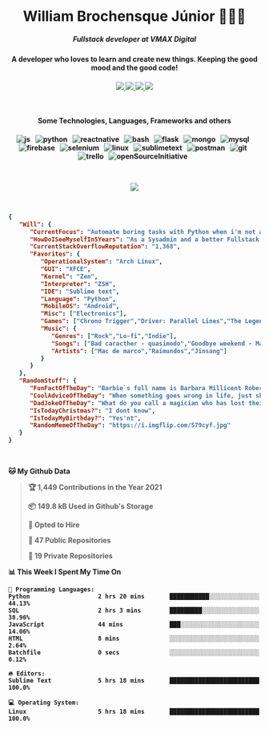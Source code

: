 <h1 align="center">William Brochensque Júnior 👨🏼‍💻</h1>

<h5 align="center">Fullstack developer at VMAX Digital</h5>
<h4 align="center">A developer who loves to learn and create new things. Keeping the good mood and the good code!<h4/>

<p align="center">
	<a href="https://gist.github.com/willnaoosmith">
		<img src="https://img.shields.io/badge/-Gists-000?style=for-the-badge&logo=Github&logoColor=white" />
	</a>
	<a href="https://stackoverflow.com/users/story/12368797">
		<img src="https://img.shields.io/badge/Stack_Overflow-FE7A16?style=for-the-badge&logo=stack-overflow&logoColor=white" />
	</a>
	<a href="mailto:brochensquewill@protonmail.com">
		<img src="https://img.shields.io/badge/protonmail-%238B89CC.svg?&style=for-the-badge&logo=protonmail&logoColor=white" />
	</a>
	<a href="https://www.facebook.com/willnaoosmith">
		<img src="https://img.shields.io/badge/facebook-%231877F2.svg?&style=for-the-badge&logo=facebook&logoColor=white" />
	</a>
</p>

<br>

<h4 align="center">Some Technologies, Languages, Frameworks and others<h4/>
	
<p align="center">
	<img src="https://img.shields.io/badge/JavaScript-F7DF1E?style=for-the-badge&logo=javascript&logoColor=black" alt="js" />&nbsp;&nbsp;
	<img src="https://img.shields.io/badge/python%20-%2314354C.svg?&style=for-the-badge&logo=python&logoColor=white" alt="python" />&nbsp;&nbsp;
	<img src="https://img.shields.io/badge/react_native%20-%2320232a.svg?&style=for-the-badge&logo=react&logoColor=%2361DAFB" alt="reactnative" />&nbsp;&nbsp;
	<img src="https://img.shields.io/badge/shell_script%20-%23121011.svg?&style=for-the-badge&logo=gnu-bash&logoColor=white" alt="bash" />&nbsp;&nbsp;
	<img src="https://img.shields.io/badge/flask%20-%23000.svg?&style=for-the-badge&logo=flask&logoColor=white" alt="flask" />&nbsp;&nbsp;
	<img src="https://img.shields.io/badge/MongoDB-%234ea94b.svg?&style=for-the-badge&logo=mongodb&logoColor=white" alt="mongo" />&nbsp;&nbsp;
	<img src="https://img.shields.io/badge/MySQL-00000F?style=for-the-badge&logo=mysql&logoColor=white" alt="mysql" />&nbsp;&nbsp;
	<img src="https://img.shields.io/badge/Firebase-ffca28?style=for-the-badge&logo=firebase&logoColor=black" alt="firebase" />&nbsp;&nbsp;
	<img src="https://img.shields.io/badge/Selenium-43B02A?style=for-the-badge&logo=selenium&logoColor=white" alt="selenium" />&nbsp;&nbsp;
	<img src="https://img.shields.io/badge/Linux-FCC624?style=for-the-badge&logo=linux&logoColor=black" alt="linux" />&nbsp;&nbsp;
	<img src="https://img.shields.io/badge/github_actions-2088FF?style=for-the-badge&logo=github-actions&logoColor=white" alt="sublimetext" />&nbsp;&nbsp;
	<img src="https://img.shields.io/badge/postman-FF6C37?style=for-the-badge&logo=postman&logoColor=white" alt="postman" />&nbsp;&nbsp;
	<img src="https://img.shields.io/badge/git-F05032?style=for-the-badge&logo=git&logoColor=white" alt="git" />&nbsp;&nbsp;
	<img src="https://img.shields.io/badge/trello-0079BF?style=for-the-badge&logo=trello&logoColor=white" alt="trello" />&nbsp;&nbsp;
	<img src="https://img.shields.io/badge/open_source_initiative-3DA639?style=for-the-badge&logo=open-source-initiative&logoColor=white" alt="openSourceInitiative" />&nbsp;&nbsp;
</p>

</br>
<p align="center">
	<img src="https://spotify-github-profile.vercel.app/api/view?uid=12181824518&cover_image=false&theme=default" />
</p>

</br>

<!--START_SECTION:mydata-->

```json
{
   "Will": {
      "CurrentFocus": "Automate boring tasks with Python when i'm not at work",
      "HowDoISeeMyselfIn5Years": "As a Sysadmin and a better Fullstack Developer",
      "CurrentStackOverflowReputation": "1,368",
      "Favorites": {
         "OperationalSystem": "Arch Linux",
         "GUI": "XFCE",
         "Kernel": "Zen",
         "Interpreter": "ZSH",
         "IDE": "Sublime text",
         "Language": "Python",
         "MobileOS": "Android",
         "Misc": ["Electronics"],
         "Games": ["Chrono Trigger","Driver: Parallel Lines","The Legend of Zelda: The Minish Cap"],
         "Music": {
            "Genres": ["Rock","Lo-fi","Indie"],
            "Songs": ["Bad caracther - quasimodo","Goodbye weekend - Mac de marco","Future People - Alabama shakes"],
            "Artists": ["Mac de marco","Raimundos","Jinsang"]
         }
      }
   },
   "RandomStuff": {
      "FunFactOfTheDay": "Barbie`s full name is Barbara Millicent Roberts.",
      "CoolAdviceOfTheDay": "When something goes wrong in life, just shout 'plot twist!' and carry on.",
      "DadJokeOfTheDay": "What do you call a magician who has lost their magic? Ian.",
      "IsTodayChristmas?": "I dont know",
      "IsTodayMyBirthday?": "Yes'nt",
      "RandomMemeOfTheDay": "https://i.imgflip.com/579cyf.jpg"
   }
}
```

<!--END_SECTION:mydata-->

<br>

<!--START_SECTION:waka-->
**🐱 My Github Data** 

> 🏆 1,449 Contributions in the Year 2021
 > 
> 📦 149.8 kB Used in Github's Storage 
 > 
> 💼 Opted to Hire
 > 
> 📜 47 Public Repositories 
 > 
> 🔑 19 Private Repositories  
 > 
📊 **This Week I Spent My Time On** 

```text
💬 Programming Languages: 
Python                   2 hrs 20 mins       ███████████░░░░░░░░░░░░░░   44.13% 
SQL                      2 hrs 3 mins        █████████░░░░░░░░░░░░░░░░   38.96% 
JavaScript               44 mins             ███░░░░░░░░░░░░░░░░░░░░░░   14.06% 
HTML                     8 mins              ░░░░░░░░░░░░░░░░░░░░░░░░░   2.64% 
Batchfile                0 secs              ░░░░░░░░░░░░░░░░░░░░░░░░░   0.12%

🔥 Editors: 
Sublime Text             5 hrs 18 mins       █████████████████████████   100.0%

💻 Operating System: 
Linux                    5 hrs 18 mins       █████████████████████████   100.0%

```


<!--END_SECTION:waka-->
